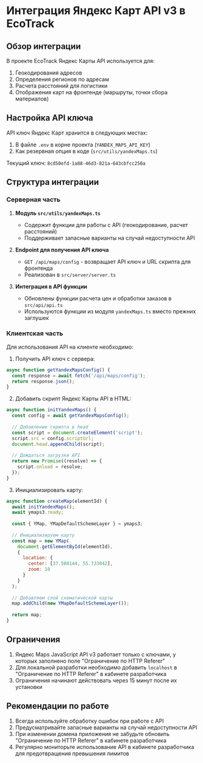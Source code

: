 # Интеграция Яндекс Карт API v3 в EcoTrack

## Обзор интеграции

В проекте EcoTrack Яндекс Карты API используется для:
1. Геокодирования адресов
2. Определения регионов по адресам
3. Расчета расстояний для логистики
4. Отображения карт на фронтенде (маршруты, точки сбора материалов)

## Настройка API ключа

API ключ Яндекс Карт хранится в следующих местах:
1. В файле `.env` в корне проекта (`YANDEX_MAPS_API_KEY`)
2. Как резервная опция в коде (`src/utils/yandexMaps.ts`)

Текущий ключ: `8cd50efd-1a88-46d3-821a-643cbfcc250a`

## Структура интеграции

### Серверная часть

1. **Модуль `src/utils/yandexMaps.ts`**
   - Содержит функции для работы с API (геокодирование, расчет расстояний)
   - Поддерживает запасные варианты на случай недоступности API

2. **Endpoint для получения API ключа**
   - `GET /api/maps/config` - возвращает API ключ и URL скрипта для фронтенда
   - Реализован в `src/server/server.ts`

3. **Интеграция в API функции**
   - Обновлены функции расчета цен и обработки заказов в `src/api/api.ts`
   - Используются функции из модуля `yandexMaps.ts` вместо прежних заглушек

### Клиентская часть

Для использования API на клиенте необходимо:

1. Получить API ключ с сервера:
```javascript
async function getYandexMapsConfig() {
  const response = await fetch('/api/maps/config');
  return response.json();
}
```

2. Добавить скрипт Яндекс Карты API в HTML:
```javascript
async function initYandexMaps() {
  const config = await getYandexMapsConfig();
  
  // Добавление скрипта в head
  const script = document.createElement('script');
  script.src = config.scriptUrl;
  document.head.appendChild(script);
  
  // Дождаться загрузки API
  return new Promise((resolve) => {
    script.onload = resolve;
  });
}
```

3. Инициализировать карту:
```javascript
async function createMap(elementId) {
  await initYandexMaps();
  await ymaps3.ready;
  
  const { YMap, YMapDefaultSchemeLayer } = ymaps3;
  
  // Инициализируем карту
  const map = new YMap(
    document.getElementById(elementId),
    {
      location: {
        center: [37.588144, 55.733842],
        zoom: 10
      }
    }
  );
  
  // Добавляем слой схематической карты
  map.addChild(new YMapDefaultSchemeLayer());
  
  return map;
}
```

## Ограничения

1. Яндекс Maps JavaScript API v3 работает только с ключами, у которых заполнено поле "Ограничение по HTTP Referer"
2. Для локальной разработки необходимо добавить `localhost` в "Ограничение по HTTP Referer" в кабинете разработчика
3. Ограничения начинают действовать через 15 минут после их установки

## Рекомендации по работе

1. Всегда используйте обработку ошибок при работе с API
2. Предусматривайте запасные варианты на случай недоступности API
3. При изменении домена приложения не забудьте обновить "Ограничение по HTTP Referer" в кабинете разработчика
4. Регулярно мониторьте использование API в кабинете разработчика для предотвращения превышения лимитов 